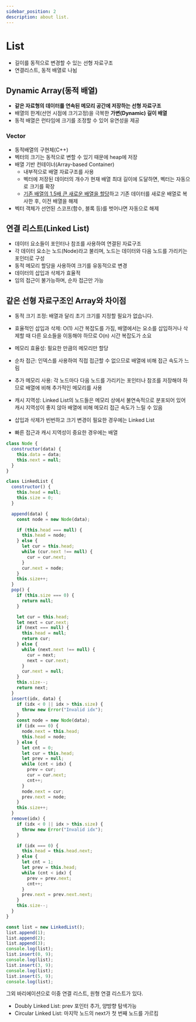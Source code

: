 ```yaml
---
sidebar_position: 2
description: about list.
---
```


# List

- 길이를 동적으로 변경할 수 있는 선형 자료구조
- 연결리스트, 동적 배열로 나뉨

## Dynamic Array(동적 배열)

- **같은 자료형의 데이터를 연속된 메모리 공간에 저장하는 선형 자료구조**
- 배열의 한계(선언 시점에 크기고정)을 극복한 **가변(Dynamic) 길이 배열**
- 동적 배열은 런타임에 크기를 조정할 수 있어 유연성을 제공

### Vector

- 동적배열의 구현체(C++)
- 벡터의 크기는 동적으로 변할 수 있기 때문에 heap에 저장
- 배열 기반 컨테이너(Array-based Container)
  - 내부적으로 배열 자료구조를 사용
  - 벡터에 저장된 데이터의 개수가 현재 배열 최대 길이에 도달하면, 벡터는 자동으로 크기를 확장
  - [기존 배열의 1.5배 큰 새로운 배열을 할당](https://maloveforme.tistory.com/40)하고 기존 데이터를 새로운 배열로 복사한 후, 이전 배열을 해제
- 벡터 객체가 선언된 스코프(함수, 블록 등)를 벗어나면 자동으로 해제

## 연결 리스트(Linked List)

- 데이터 요소들이 포인터나 참조를 사용하여 연결된 자료구조
- 각 데이터 요소는 노드(Node)라고 불리며, 노드는 데이터와 다음 노드를 가리키는 포인터로 구성
- 동적 메모리 할당을 사용하여 크기를 유동적으로 변경
- 데이터의 삽입과 삭제가 효율적
- 임의 접근이 불가능하며, 순차 접근만 가능

## 같은 선형 자료구조인 Array와 차이점

- 동적 크기 조정: 배열과 달리 초기 크기를 지정할 필요가 없습니다.
- 효율적인 삽입과 삭제: O(1) 시간 복잡도를 가짐, 배열에서는 요소를 삽입하거나 삭제할 때 다른 요소들을 이동해야 하므로 O(n) 시간 복잡도가 소요
- 메모리 효율성: 필요한 만큼의 메모리만 할당

- 순차 접근: 인덱스를 사용하여 직접 접근할 수 없으므로 배열에 비해 접근 속도가 느림
- 추가 메모리 사용: 각 노드마다 다음 노드를 가리키는 포인터나 참조를 저장해야 하므로 배열에 비해 추가적인 메모리를 사용
- 캐시 지역성: Linked List의 노드들은 메모리 상에서 불연속적으로 분포되어 있어 캐시 지역성이 좋지 않아 배열에 비해 메모리 접근 속도가 느릴 수 있음

- 삽입과 삭제가 빈번하고 크기 변경이 필요한 경우에는 Linked List
- 빠른 접근과 캐시 지역성이 중요한 경우에는 배열

```javascript
class Node {
  constructor(data) {
    this.data = data;
    this.next = null;
  }
}

class LinkedList {
  constructor() {
    this.head = null;
    this.size = 0;
  }

  append(data) {
    const node = new Node(data);

    if (this.head === null) {
      this.head = node;
    } else {
      let cur = this.head;
      while (cur.next !== null) {
        cur = cur.next;
      }
      cur.next = node;
    }
    this.size++;
  }
  pop() {
    if (this.size === 0) {
      return null;
    }

    let cur = this.head;
    let next = cur.next;
    if (next === null) {
      this.head = null;
      return cur;
    } else {
      while (next.next !== null) {
        cur = next;
        next = cur.next;
      }
      cur.next = null;
    }
    this.size--;
    return next;
  }
  insert(idx, data) {
    if (idx < 0 || idx > this.size) {
      throw new Error("Invalid idx");
    }
    const node = new Node(data);
    if (idx === 0) {
      node.next = this.head;
      this.head = node;
    } else {
      let cnt = 0;
      let cur = this.head;
      let prev = null;
      while (cnt < idx) {
        prev = cur;
        cur = cur.next;
        cnt++;
      }
      node.next = cur;
      prev.next = node;
    }
    this.size++;
  }
  remove(idx) {
    if (idx < 0 || idx > this.size) {
      throw new Error("Invalid idx");
    }

    if (idx === 0) {
      this.head = this.head.next;
    } else {
      let cnt = 1;
      let prev = this.head;
      while (cnt < idx) {
        prev = prev.next;
        cnt++;
      }
      prev.next = prev.next.next;
    }
    this.size--;
  }
}

const list = new LinkedList();
list.append(1);
list.append(2);
list.append(3);
console.log(list);
list.insert(0, 9);
console.log(list);
list.insert(3, 9);
console.log(list);
list.insert(5, 9);
console.log(list);
```

그외 바리에이션으로 이중 연결 리스트, 원형 연결 리스트가 있다.

- Doubly Linked List: prev 포인터 추가, 양방향 탐색가능
- Circular Linked List: 마지막 노드의 next가 첫 번째 노드를 가르킴
